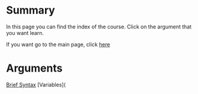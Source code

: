 # Summary
In this page you can find the index of the course. Click on the argument that you want learn.

If you want go to the main page, click [here](https://fededev01.github.io/Learn-Python)

# Arguments
[Brief Syntax](https://fededev01.github.io/Learn-Python/ch01_brief-syntax)
[Variables](

